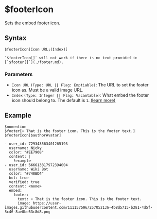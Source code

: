 # $footerIcon
Sets the embed footer icon.

## Syntax
```
$footerIcon[Icon URL;(Index)]
```

```admonish failure
`$footerIcon[]` will not work if there is no text provided in [`$footer[]`](./footer.md).
```

### Parameters
- `Icon URL` `(Type: URL || Flag: Emptiable)`: The URL to set the footer icon as. Must be a valid image URL.
- `Index` `(Type: Integer || Flag: Vacantable)`: What embed the footer icon should belong to. The default is `1`. [(learn more)](../resources/embedIndexes.md)

## Example
```
$nomention
$footer[⬅️ That is the footer icon. This is the footer text.]
$footerIcon[$authorAvatar]
```

``` discord yaml
- user_id: 729343563401265193
  username: Nicky
  color: "#EE7908"
  content: |
    !example
- user_id: 566613317972394004
  username: Wiki Bot
  color: "#748BD4"
  bot: true
  verified: true
  content: <none>
  embed:
    footer:
      text: ⬅️ That is the footer icon. This is the footer text.
      image: https://user-images.githubusercontent.com/111157596/257052136-4b8d5715-b381-4d5f-8c46-8ae0be53c8d8.png
```
